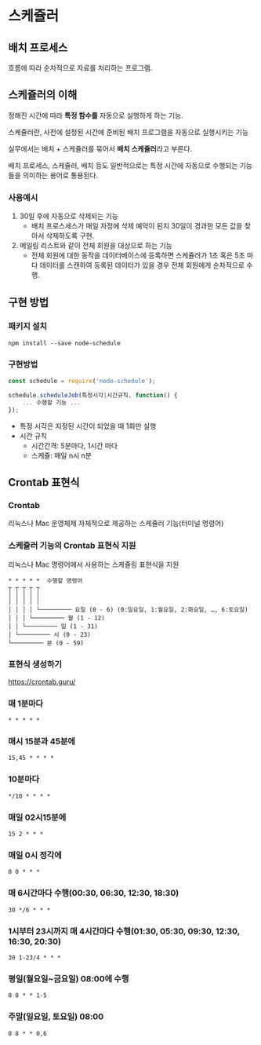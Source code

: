 # 스케쥴러

## 배치 프로세스

흐름에 따라 순차적으로 자료를 처리하는 프로그램.

## 스케쥴러의 이해

정해진 시간에 따라 **특정 함수를** 자동으로 실행하게 하는 기능.

스케쥴러란, 사전에 설정된 시간에 준비된 배치 프로그램을 자동으로 실행시키는 기능

실무에서는 배치 + 스케쥴러를 묶어서 **배치 스케쥴러**라고 부른다.

배치 프로세스, 스케쥴러, 배치 등도 일반적으로는 특정 시간에 자동으로 수행되는 기능들을 의미하는 용어로 통용된다.

### 사용예시

1. 30일 후에 자동으로 삭제되는 기능
   - 배치 프로스세스가 매일 자정에 삭제 예약이 된지 30일이 경과한 모든 값을 찾아서 삭제하도록 구현.
1. 메일링 리스트와 같이 전체 회원을 대상으로 하는 기능
    - 전체 회원에 대한 동작을 데이터베이스에 등록하면 스케쥴러가 1초 혹은 5초 마다 데이터를 스캔하여 등록된 데이터가 있을 경우 전체 회원에게 순차적으로 수행.

## 구현 방법

### 패키지 설치

```shell
npm install --save node-schedule
```

### 구현방법

```js
const schedule = require('node-schedule');

schedule.scheduleJob(특정시각|시간규칙, function() {
    ... 수행할 기능 ...
});
```

- 특정 시각은 지정된 시간이 되었을 때 1회만 실행
- 시간 규칙
  - 시간간격: 5분마다, 1시간 마다
  - 스케쥴: 매일 n시 n분


## Crontab 표현식

### Crontab

리눅스나 Mac 운영체제 자체적으로 제공하는 스케쥴러 기능(터미널 명령어)

### 스케쥴러 기능의 Crontab 표현식 지원

리눅스나 Mac 명령어에서 사용하는 스케쥴링 표현식을 지원

```
* * * * *  수행할 명령어
┬ ┬ ┬ ┬ ┬
│ │ │ │ │
│ │ │ │ │
│ │ │ │ └───────── 요일 (0 - 6) (0:일요일, 1:월요일, 2:화요일, …, 6:토요일)
│ │ │ └───────── 월 (1 - 12)
│ │ └───────── 일 (1 - 31)
│ └───────── 시 (0 - 23)
└───────── 분 (0 - 59)
```

### 표현식 생성하기

https://crontab.guru/

### 매 1분마다

```
* * * * *
```

###  매시 15분과 45분에
```
15,45 * * * *
```

### 10분마다
```
*/10 * * * *
```

### 매일 02시15분에
```
15 2 * * *
```

### 매일 0시 정각에
```
0 0 * * *
```

### 매 6시간마다 수행(00:30, 06:30, 12:30, 18:30)
```
30 */6 * * *
```

### 1시부터 23시까지 매 4시간마다 수행(01:30, 05:30, 09:30, 12:30, 16:30, 20:30)
```
30 1-23/4 * * *
```

### 평일(월요일~금요일) 08:00에 수행
```
0 8 * * 1-5
```

### 주말(일요일, 토요일) 08:00
```
0 8 * * 0,6
```